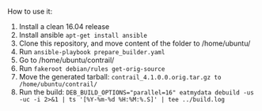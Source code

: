 How to use it:

1. Install a clean 16.04 release
2. Install ansible `apt-get install ansible`
3. Clone this repository, and move content of the folder to /home/ubuntu/
4. Run `ansible-playbook prepare_builder.yaml`
5. Go to /home/ubuntu/contrail/
6. Run `fakeroot debian/rules get-orig-source`
7. Move the generated tarball: `contrail_4.1.0.0.orig.tar.gz to /home/ubuntu/contrail/`
8. Run the build: `DEB_BUILD_OPTIONS="parallel=16" eatmydata debuild -us -uc -i 2>&1 | ts '[%Y-%m-%d %H:%M:%.S]' | tee ../build.log`
